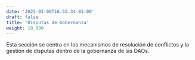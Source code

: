 ```yaml
---
date: '2025-03-09T16:55:34-03:00'
draft: false
title: 'Disputas de Gobernanza'
weight: 18_000
---
```


Esta sección se centra en los mecanismos de resolución de conflictos y la gestión de disputas dentro de la gobernanza de las DAOs.
